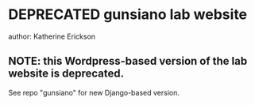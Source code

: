 DEPRECATED gunsiano lab website
=================

author: Katherine Erickson

NOTE: this Wordpress-based version of the lab website is deprecated.
---
See repo "gunsiano" for new Django-based version.
